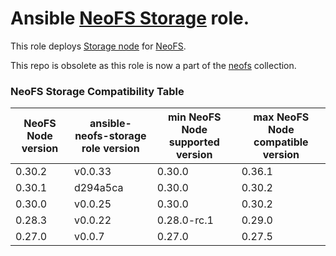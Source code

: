 Ansible [NeoFS Storage][neofs-node] role.
=========

This role deploys [Storage node][neofs-node] for [NeoFS][neofs].

[neofs-node]: https://github.com/nspcc-dev/neofs-node
[neofs]:      https://fs.neo.org

This repo is obsolete as this role is now a part of the [neofs](https://github.com/nspcc-dev/ansible-neofs) collection.

### NeoFS Storage Compatibility Table

| NeoFS Node version | ansible-neofs-storage role version | min NeoFS Node supported version | max NeoFS Node compatible version |
|--------------------|------------------------------------|----------------------------------|-----------------------------------|
| 0.30.2             | v0.0.33                            | 0.30.0                           | 0.36.1                            |
| 0.30.1             | d294a5ca                           | 0.30.0                           | 0.30.2                            |
| 0.30.0             | v0.0.25                            | 0.30.0                           | 0.30.2                            |
| 0.28.3             | v0.0.22                            | 0.28.0-rc.1                      | 0.29.0                            |
| 0.27.0             | v0.0.7                             | 0.27.0                           | 0.27.5                            |
